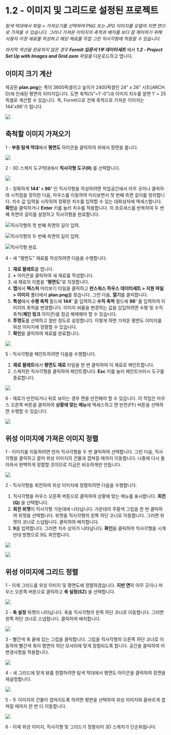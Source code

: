 # 1.2 - 이미지 및 그리드로 설정된 프로젝트

_탐색 막대에서 파일 > 가져오기를 선택하여 PNG 또는 JPG 이미지를 모델의 지면 면으로 가져올 수 있습니다. 그러나 가져온 이미지의 축척과 배치를 보다 잘 제어하기 위해 사용자 지정 재료를 작성하고 해당 재료를 직접 그린 직사각형에 적용할 수 있습니다._

_마지막 섹션을 완료하지 않은 경우_ _**FormIt 입문서 1부 데이터세트**_ 에서 _**1.2 - Project Set Up with Images and Grid.axm**_ _파일을_ 다운로드하고 엽니다.

## **이미지 크기 계산**

제공된 **plan.png**는 폭이 3600픽셀이고 높이가 2400픽셀인 24" x 26" 시트(ARCH D)에 인쇄된 평면의 이미지입니다. 도면 축척(¼"=1'-0")과 이미지 치수를 알면 1’ = 25픽셀로 계산할 수 있습니다. 즉, FormIt으로 전체 축척으로 가져온 이미지는 144'x96'가 됩니다.

![](<../../.gitbook/assets/0 (1) (2).png>)

## **축척할 이미지 가져오기**

1 - **부동 탐색 막대**에서 **평면도** 아이콘을 클릭하여 위에서 장면을 봅니다.

![](<../../.gitbook/assets/1 (1).png>)

2 - 3D 스케치 도구막대에서 **직사각형 도구(R)** 를 선택합니다.

![](<../../.gitbook/assets/2 (1).png>)

3 - 정확하게 **144’** x **96'** 인 직사각형을 작성하려면 작업공간에서 아무 곳이나 클릭하여 시작점을 정의한 다음, 마우스를 이동하여 미리보면서 첫 번째 측면 길이를 정의합니다. 치수 값 입력을 시작하여 정확한 치수를 입력할 수 있는 대화상자에 액세스합니다. **확인**을 클릭하거나 **Enter** 키를 눌러 치수를 적용합니다. 이 프로세스를 반복하여 두 번째 측면의 길이를 설정하고 직사각형을 완료합니다.

![직사각형의 첫 번째 측면의 길이 입력.](<../../.gitbook/assets/3 (1).png>)

![직사각형의 두 번째 측면의 길이 입력.](<../../.gitbook/assets/4 (1).png>)

![직사각형 완료.](<../../.gitbook/assets/5 (1).png>)

4 - 새 "평면도" 재료를 작성하려면 다음을 수행합니다.

1. **재료 팔레트**를 엽니다.
2. **+** 아이콘을 클릭하여 새 재료를 작성합니다.
3. 새 재료의 이름을 “**평면도**”로 지정합니다.
4. **맵**에서 **텍스처** 미리보기 타일을 클릭하고 **판스워스 하우스 데이터세트 > 지원 파일 > 이미지** 폴더에서 **plan.png**를 찾습니다. 그런 다음, **열기**를 클릭합니다.
5. **특성**에서 **수평 축척** 필드에 **144'** 를 입력하고 **수직 축척** 필드에 **96'** 를 입력하여 이미지의 축척을 변경합니다. 이미지 비율을 변경하는 값을 삽입하려면 수평 및 수직 축척(**체인 링크** 아이콘)을 잠금 해제해야 할 수 있습니다.
6. **투명도**를 선택하고 절반 정도로 설정합니다. 이렇게 하면 가져온 평면도 이미지를 위성 이미지에 정렬할 수 있습니다.
7. **확인**을 클릭하여 재료를 완료합니다.

![](../../.gitbook/assets/create-1.png)

5 - 직사각형을 페인트하려면 다음을 수행합니다.

1. **재료 팔레트**에서 **평면도 재료** 타일을 한 번 클릭하여 이 재료로 페인트합니다.
2. 스케치한 직사각형을 클릭하여 페인트합니다. **Esc** 키를 눌러 페인트브러시 도구를 종료합니다.

![](../../.gitbook/assets/7.jpeg)

6 - 재료가 반전되거나 뒤로 보이는 경우 면을 반전해야 할 수 있습니다. 이 작업은 마우스 오른쪽 버튼을 클릭하여 **상황에 맞는 메뉴**에 액세스하고 면 반전(FF) 버튼을 선택하면 수행할 수 있습니다.

![](../../.gitbook/assets/8.png)

## **위성 이미지에 가져온 이미지 정렬**

1 - 이미지를 이동하려면 먼저 직사각형을 두 번 클릭하여 선택합니다. 그런 다음, 직사각형을 클릭하고 끌어 위성 이미지의 건물과 겹쳐질 때까지 이동합니다. 나중에 다시 돌아와서 완벽하게 정렬할 것이므로 지금은 비슷하게만 만듭니다.

![](../../.gitbook/assets/9.png)

2 - 직사각형을 회전하여 위성 이미지에 정렬하려면 다음을 수행합니다.

1. 직사각형을 마우스 오른쪽 버튼으로 클릭하여 상황에 맞는 메뉴를 표시합니다. **회전(Q)** 을 선택합니다.
2. **회전 위젯**이 직사각형 가운데에 나타납니다. 가운데의 주황색 그립을 한 번 클릭하여 위젯을 선택합니다. 위젯을 직사각형의 왼쪽 하단 코너로 이동합니다. 그러면 위젯이 코너로 스냅됩니다. 클릭하여 배치합니다.
3. **9**를 입력합니다. 그러면 치수 상자가 나타납니다. **확인**을 클릭하여 직사각형을 시계 반대 방향으로 9도 회전합니다.

![](../../.gitbook/assets/10.png)

![](../../.gitbook/assets/11.png)

## **위성 이미지에 그리드 정렬**

1 - 이제 그리드를 위성 이미지 및 평면도에 정렬하겠습니다. **지반 면**의 아무 곳이나 마우스 오른쪽 버튼으로 클릭하고 **축 설정(SZ)** 을 선택합니다.

![](../../.gitbook/assets/12.png)

2 - **축 설정** 위젯이 나타납니다. 축을 직사각형의 왼쪽 하단 코너로 이동합니다. 그러면 왼쪽 하단 코너로 스냅됩니다. 클릭하여 배치합니다.

![](../../.gitbook/assets/13.png)

3 - 빨간색 축 끝에 있는 그립을 클릭합니다. 그립을 직사각형의 오른쪽 하단 코너로 이동하여 빨간색 축이 평면의 하단 모서리에 맞게 정렬되도록 합니다. 공간을 클릭하여 이 변경사항을 적용합니다.

![](../../.gitbook/assets/14.png)

4 - 새 그리드에 맞게 뷰를 정렬하려면 탐색 막대에서 평면도 아이콘을 클릭하여 장면을 재설정합니다.

![](../../.gitbook/assets/15.png)

5 - 두 이미지의 건물이 겹쳐지도록 하려면 평면을 선택하여 위성 이미지와 올바르게 겹쳐질 때까지 한 번 더 이동합니다.

![](../../.gitbook/assets/16.png)

6 - 이제 위성 이미지, 직사각형 및 그리드가 정렬되어 3D 스케치가 단순화됩니다.
